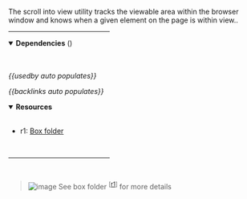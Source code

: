 <!-- category start --><!-- category end -->

The scroll into view utility tracks the viewable area within the browser window and knows when a given element on the page is within view..

<hr width="40%" />

<!-- toc start open="true" --><!-- toc end -->

<details open="false">
  <summary><strong>Dependencies</strong> (<!-- dependencyCount start --><!-- dependencyCount end -->)</summary><br />

<br />
</details>

<!-- usedby start open="true" -->
*{{usedby auto populates}}*
<!-- usedby end -->

<!-- backlinks start open="true" -->
*{{backlinks auto populates}}*
<!-- backlinks end -->

<a name="resources"></a>
<details open="true">
  <summary><strong>Resources</strong></summary><br />

- r1: [Box folder](https://ibm.ent.box.com/folder/125890668467)

<br />
</details>

<hr width="40%" />

<br />

> ![image](https://user-images.githubusercontent.com/3793636/117873919-f6faba80-b265-11eb-81a5-039bdcd822e8.png)  See box folder <sup>[[r1](#resources)]</sup> for more details